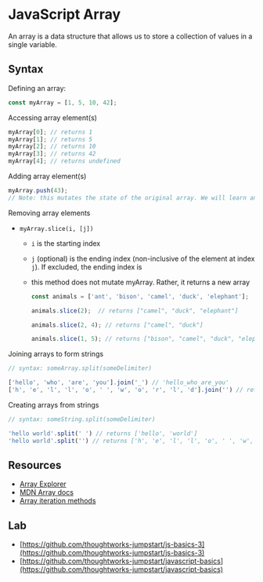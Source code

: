 # JavaScript Array

An array is a data structure that allows us to store a collection of values in a single variable.

## Syntax

Defining an array:

```javascript
const myArray = [1, 5, 10, 42];
```

Accessing array element\(s\)

```javascript
myArray[0]; // returns 1
myArray[1]; // returns 5
myArray[2]; // returns 10
myArray[3]; // returns 42
myArray[4]; // returns undefined
```

Adding array element\(s\)

```javascript
myArray.push(43);
// Note: this mutates the state of the original array. We will learn another way of doing this in the ES6 chapter that does not mutate the original array
```

Removing array elements

* `myArray.slice(i, [j])`
  * `i` is the starting index
  * `j` \(optional\) is the ending index \(non-inclusive of the element at index `j`\). If excluded, the ending index is
  * this method does not mutate myArray. Rather, it returns a new array

    ```javascript
    const animals = ['ant', 'bison', 'camel', 'duck', 'elephant'];

    animals.slice(2);  // returns ["camel", "duck", "elephant"]

    animals.slice(2, 4); // returns ["camel", "duck"]

    animals.slice(1, 5); // returns ["bison", "camel", "duck", "elephant"]
    ```

Joining arrays to form strings

```javascript
// syntax: someArray.split(someDelimiter)

['hello', 'who', 'are', 'you'].join('_') // 'hello_who_are_you'
['h', 'e', 'l', 'l', 'o', ' ', 'w', 'o', 'r', 'l', 'd'].join('') // returns 'hello world'
```

Creating arrays from strings

```javascript
// syntax: someString.split(someDelimiter)

'hello world'.split(' ') // returns ['hello', 'world']
'hello world'.split('') // returns ['h', 'e', 'l', 'l', 'o', ' ', 'w', 'o', 'r', 'l', 'd']
```

## Resources

* [Array Explorer](https://sdras.github.io/array-explorer/)
* [MDN Array docs](https://developer.mozilla.org/en-US/docs/Web/JavaScript/Reference/Global_Objects/Array/prototype)
* [Array iteration methods](https://developer.mozilla.org/en-US/docs/Web/JavaScript/Reference/Global_Objects/Array/prototype#Iteration_methods)

## Lab

* [https://github.com/thoughtworks-jumpstart/js-basics-3](https://github.com/thoughtworks-jumpstart/js-basics-3)
* [https://github.com/thoughtworks-jumpstart/javascript-basics](https://github.com/thoughtworks-jumpstart/javascript-basics)
